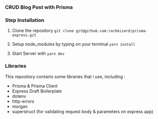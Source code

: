 ### CRUD Blog Post with Prisma

### Step Installation

1. Clone the repository `git clone git@github.com:rachmizard/prisma-express.git`

2. Setup node_modules by typing on your terminal `yarn install`

3. Start Server with `yarn dev`

### Libraries

This repository contains some libraries that i use, including :

- Prisma & Prisma Client
- Express Draft Boilerplate
- dotenv
- http-errors
- morgan
- superstruct (for validating request body & parameters on express app)
